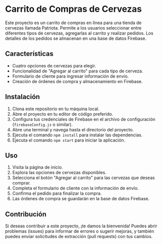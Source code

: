 # Carrito de Compras de Cervezas

Este proyecto es un carrito de compras en línea para una tienda de cervezas llamada Patriota.
Permite a los usuarios seleccionar entre diferentes tipos de cervezas, agregarlas al carrito y realizar pedidos.
Los detalles de los pedidos se almacenan en una base de datos Firebase.

## Características

- Cuatro opciones de cervezas para elegir.
- Funcionalidad de "Agregar al carrito" para cada tipo de cerveza.
- Formulario de cliente para ingresar información de envío.
- Creación de órdenes de compra y almacenamiento en Firebase.

## Instalación

1. Clona este repositorio en tu máquina local.
2. Abre el proyecto en tu editor de código preferido.
3. Configura tus credenciales de Firebase en el archivo de configuración (`firebaseConfig.js` o similar).
4. Abre una terminal y navega hasta el directorio del proyecto.
5. Ejecuta el comando `npm install` para instalar las dependencias.
6. Ejecuta el comando `npm start` para iniciar la aplicación.

## Uso

1. Visita la página de inicio.
2. Explora las opciones de cervezas disponibles.
3. Selecciona el botón "Agregar al carrito" para las cervezas que deseas comprar.
4. Completa el formulario de cliente con la información de envío.
5. Confirma el pedido para finalizar la compra.
6. Las órdenes de compra se guardarán en la base de datos Firebase.

## Contribución

Si deseas contribuir a este proyecto, ¡te damos la bienvenida! Puedes abrir problemas (issues) para informar de errores o sugerir mejoras,
y también puedes enviar solicitudes de extracción (pull requests) con tus cambios.
